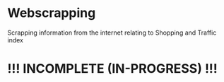 # Webscrapping
Scrapping information from the internet relating to Shopping and Traffic index
# !!! INCOMPLETE (IN-PROGRESS) !!!
